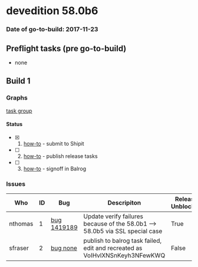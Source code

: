 # devedition 58.0b6

### Date of go-to-build: 2017-11-23

## Preflight tasks (pre go-to-build)
- none

## Build 1  

### Graphs
[task group](https://tools.taskcluster.net/push-inspector/#/fZRmsqbURKePlduQqF-CYQ)


#### Status
- [x] 1.  [how-to](https://wiki.mozilla.org/Release:Release_Automation_on_Mercurial:Starting_a_Release#Submit_to_Ship_It)  - submit to Shipit
- [ ] 2.  [how-to](https://github.com/mozilla/releasewarrior/blob/master/how-tos/relpro.md#4-publish-release)  - publish release tasks
- [ ] 3.  [how-to](https://github.com/mozilla/releasewarrior/blob/master/how-tos/relpro.md#3-signoffs)  - signoff in Balrog

### Issues
| Who                 | ID               | Bug                                                                 | Descripiton                | Release Unblocked       | Future Threat                |
| ------------------- | ---------------- | ------------------------------------------------------------------- | -------------------------- | ----------------------- | ---------------------------- |
| nthomas  | 1 | [bug 1419189](http://bugzilla/1419189)        | Update verify failures because of the 58.0b1 --> 58.0b5 via SSL special case | True | False |
| sfraser  | 2 | [bug none](http://bugzilla/none)        | publish to balrog task failed, edit and recreated as VoIHvlXNSnKeyh3NFewKWQ | False | True |

